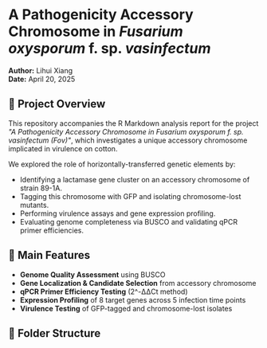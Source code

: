 # A Pathogenicity Accessory Chromosome in *Fusarium oxysporum* f. sp. *vasinfectum*

**Author:** Lihui Xiang  
**Date:** April 20, 2025

## 📘 Project Overview

This repository accompanies the R Markdown analysis report for the project _"A Pathogenicity Accessory Chromosome in *Fusarium oxysporum* f. sp. *vasinfectum* (Fov)"_, which investigates a unique accessory chromosome implicated in virulence on cotton.

We explored the role of horizontally-transferred genetic elements by:
- Identifying a lactamase gene cluster on an accessory chromosome of strain 89-1A.
- Tagging this chromosome with GFP and isolating chromosome-lost mutants.
- Performing virulence assays and gene expression profiling.
- Evaluating genome completeness via BUSCO and validating qPCR primer efficiencies.

## 🧪 Main Features

- **Genome Quality Assessment** using BUSCO
- **Gene Localization & Candidate Selection** from accessory chromosome
- **qPCR Primer Efficiency Testing** (2^-ΔΔCt method)
- **Expression Profiling** of 8 target genes across 5 infection time points
- **Virulence Testing** of GFP-tagged and chromosome-lost isolates

## 📁 Folder Structure
